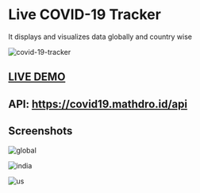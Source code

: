 # Live COVID-19 Tracker
It displays and visualizes data globally and country wise

![covid-19-tracker](https://user-images.githubusercontent.com/49335947/89150870-35e43d00-d57d-11ea-9df6-27e70d230c90.gif)

## [LIVE DEMO](https://khushjain.github.io/COVID-19-tracker-react-app/)

## API: https://covid19.mathdro.id/api 

## Screenshots

![global](https://user-images.githubusercontent.com/49335947/84361147-d60a8f00-abe8-11ea-8493-5794030ffbbb.png)

![india](https://user-images.githubusercontent.com/49335947/84361155-d9057f80-abe8-11ea-8692-f0af078e1558.png)

![us](https://user-images.githubusercontent.com/49335947/84361161-db67d980-abe8-11ea-8d76-edd7bca4b100.png)
